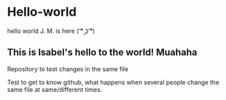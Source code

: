 # Hello-world
hello world J. M. is here ( ͡° ͜ʖ ͡°)

## This is Isabel's hello to the world! Muahaha

Repository to test changes in the same file

Test to get to know github, what happens when several people change the
same file at same/different times.
